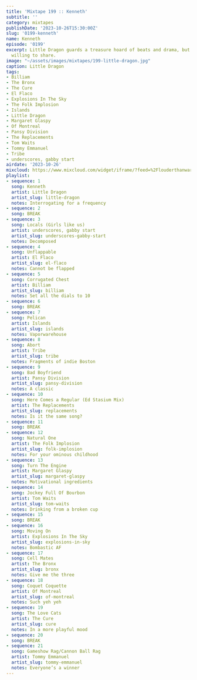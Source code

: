 ```yaml
---
title: 'Mixtape 199 :: Kenneth'
subtitle: ''
category: mixtapes
publishDate: '2023-10-26T15:30:00Z'
slug: '0199-kenneth'
name: Kenneth
episode: '0199'
excerpt: Little Dragon guards a treasure hoard of beats and drama, but they are quite
  willing to share.
image: "~/assets/images/mixtapes/199-little-dragon.jpg"
caption: Little Dragon
tags:
- Billiam
- The Bronx
- The Cure
- El Flaco
- Explosions In The Sky
- The Folk Implosion
- Islands
- Little Dragon
- Margaret Glaspy
- Of Montreal
- Pansy Division
- The Replacements
- Tom Waits
- Tommy Emmanuel
- Tribe
- underscores, gabby start
airdate: '2023-10-26'
mixcloud: https://www.mixcloud.com/widget/iframe/?feed=%2Flouderthanwar%2Fthe-mixtape-199-kenneth-2023-10-26%2F&hide_artwork=1&hide_cover=1
playlist:
- sequence: 1
  song: Kenneth
  artist: Little Dragon
  artist_slug: little-dragon
  notes: Interrogating for a frequency
- sequence: 2
  song: BREAK
- sequence: 3
  song: Locals (Girls like us)
  artist: underscores, gabby start
  artist_slug: underscores-gabby-start
  notes: Decomposed
- sequence: 4
  song: Unflappable
  artist: El Flaco
  artist_slug: el-flaco
  notes: Cannot be flapped
- sequence: 5
  song: Corrugated Chest
  artist: Billiam
  artist_slug: billiam
  notes: Set all the dials to 10
- sequence: 6
  song: BREAK
- sequence: 7
  song: Pelican
  artist: Islands
  artist_slug: islands
  notes: Vaporwarehouse
- sequence: 8
  song: Abort
  artist: Tribe
  artist_slug: tribe
  notes: Fragments of indie Boston
- sequence: 9
  song: Bad Boyfriend
  artist: Pansy Division
  artist_slug: pansy-division
  notes: A classic
- sequence: 10
  song: Here Comes a Regular (Ed Stasium Mix)
  artist: The Replacements
  artist_slug: replacements
  notes: Is it the same song?
- sequence: 11
  song: BREAK
- sequence: 12
  song: Natural One
  artist: The Folk Implosion
  artist_slug: folk-implosion
  notes: For your ominous childhood
- sequence: 13
  song: Turn The Engine
  artist: Margaret Glaspy
  artist_slug: margaret-glaspy
  notes: Motivational ingredients
- sequence: 14
  song: Jockey Full Of Bourbon
  artist: Tom Waits
  artist_slug: tom-waits
  notes: Drinking from a broken cup
- sequence: 15
  song: BREAK
- sequence: 16
  song: Moving On
  artist: Explosions In The Sky
  artist_slug: explosions-in-sky
  notes: Bombastic AF
- sequence: 17
  song: Cell Mates
  artist: The Bronx
  artist_slug: bronx
  notes: Give me the three
- sequence: 18
  song: Coquet Coquette
  artist: Of Montreal
  artist_slug: of-montreal
  notes: Such yeh yeh
- sequence: 19
  song: The Love Cats
  artist: The Cure
  artist_slug: cure
  notes: In a more playful mood
- sequence: 20
  song: BREAK
- sequence: 21
  song: Gameshow Rag/Cannon Ball Rag
  artist: Tommy Emmanuel
  artist_slug: tommy-emmanuel
  notes: Everyone’s a winner
---
```


